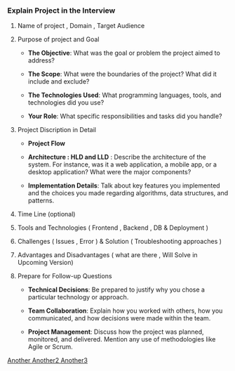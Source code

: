 ### Explain Project in the Interview

1. Name of project , Domain , Target Audience

2. Purpose of project and Goal

   - **The Objective**: What was the goal or problem the project aimed to address?

   - **The Scope**: What were the boundaries of the project? What did it include and exclude?

   - **The Technologies Used**: What programming languages, tools, and technologies did you use?

   - **Your Role**: What specific responsibilities and tasks did you handle?

3. Project Discription in Detail

   - **Project Flow**

   - **Architecture : HLD and LLD** : Describe the architecture of the system. For instance, was it a web application, a mobile app, or a desktop application? What were the major components?

   - **Implementation Details**: Talk about key features you implemented and the choices you made regarding algorithms, data structures, and patterns.

4. Time Line (optional)

5. Tools and Technologies ( Frontend , Backend , DB & Deployment )

6. Challenges ( Issues , Error ) & Solution ( Troubleshooting approaches )

7. Advantages and Disadvantages ( what are there , Will Solve in Upcoming Version)

8. Prepare for Follow-up Questions

   - **Technical Decisions**: Be prepared to justify why you chose a particular technology or approach.

   - **Team Collaboration**: Explain how you worked with others, how you communicated, and how decisions were made within the team.

   - **Project Management**: Discuss how the project was planned, monitored, and delivered. Mention any use of methodologies like Agile or Scrum.

[Another ](../write_project_in_github.md)
[Another2 ](./write_project_in_github.md)
[Another3 ](/write_project_in_github.md)
